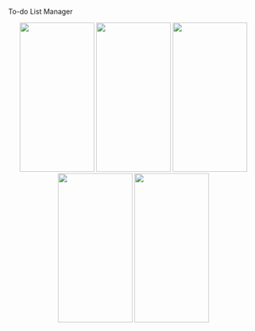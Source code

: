 To-do List Manager


<p align="center">
  <img src="https://github.com/user-attachments/assets/f1ad4530-1a82-49f9-9074-bfa69bca40af" width="150" height="300" />
  <img src="https://github.com/user-attachments/assets/fbc0dd90-e329-4da1-814f-7a6f3a3db840" width="150"  height="300"/>
  <img src="https://github.com/user-attachments/assets/20549976-0585-43fe-9bfa-2bcc62f19038" width="150"  height="300"/>
  <img src="https://github.com/user-attachments/assets/0d5fcdf7-aa14-41bc-9762-161551c11e13" width="150"  height="300"/>
  <img src="https://github.com/user-attachments/assets/f322c2c6-6e97-44dc-abff-ed53af45a654" width="150" height="300"/>
</p>
